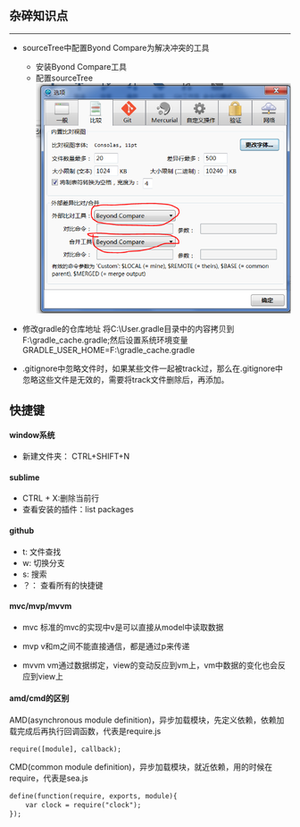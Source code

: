 ## 杂碎知识点
___
* sourceTree中配置Byond Compare为解决冲突的工具
	* 安装Byond Compare工具
	* 配置sourceTree
	![如图所示](./image/sourceTree1.png)
* 修改gradle的仓库地址
将C:\User\.gradle目录中的内容拷贝到F:\gradle_cache\.gradle;然后设置系统环境变量GRADLE_USER_HOME=F:\gradle_cache\.gradle

* .gitignore中忽略文件时，如果某些文件一起被track过，那么在.gitignore中忽略这些文件是无效的，需要将track文件删除后，再添加。

## 快捷键
#### window系统
* 新建文件夹： CTRL+SHIFT+N

#### sublime
* CTRL + X:删除当前行
* 查看安装的插件：list packages 

#### github
* t: 文件查找
* w: 切换分支
* s: 搜索
* ？： 查看所有的快捷键

#### mvc/mvp/mvvm
* mvc 
标准的mvc的实现中v是可以直接从model中读取数据

* mvp
v和m之间不能直接通信，都是通过p来传递

* mvvm
vm通过数据绑定，view的变动反应到vm上，vm中数据的变化也会反应到view上

#### amd/cmd的区别
AMD(asynchronous module definition)，异步加载模块，先定义依赖，依赖加载完成后再执行回调函数，代表是require.js
```
require([module], callback);
```

CMD(common module definition)，异步加载模块，就近依赖，用的时候在require，代表是sea.js
```
define(function(require, exports, module){
	var clock = require("clock");
});
```


